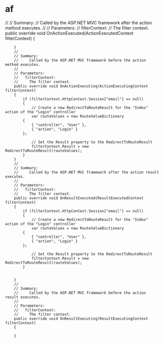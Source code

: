 # af
 //
        // Summary:
        //     Called by the ASP.NET MVC framework after the action method executes.
        //
        // Parameters:
        //   filterContext:
        //     The filter context.
        public override void OnActionExecuted(ActionExecutedContext filterContext)
        {

        }
        //
        // Summary:
        //     Called by the ASP.NET MVC framework before the action method executes.
        //
        // Parameters:
        //   filterContext:
        //     The filter context.
        public override void OnActionExecuting(ActionExecutingContext filterContext)
        {
            if (filterContext.HttpContext.Session["email"] == null)
            {
                // Create a new RedirectToRouteResult for the "Index" action of the "Login" controller
                var routeValues = new RouteValueDictionary
            {
                { "controller", "User" },
                { "action", "Login" }
            };

                // Set the Result property to the RedirectToRouteResult
                filterContext.Result = new RedirectToRouteResult(routeValues);
            }
        }
        //
        // Summary:
        //     Called by the ASP.NET MVC framework after the action result executes.
        //
        // Parameters:
        //   filterContext:
        //     The filter context.
        public override void OnResultExecuted(ResultExecutedContext filterContext)
        {
            if (filterContext.HttpContext.Session["email"] == null)
            {
                // Create a new RedirectToRouteResult for the "Index" action of the "Login" controller
                var routeValues = new RouteValueDictionary
            {
                { "controller", "User" },
                { "action", "Login" }
            };

                // Set the Result property to the RedirectToRouteResult
                filterContext.Result = new RedirectToRouteResult(routeValues);
            }
           

        }
        //
        // Summary:
        //     Called by the ASP.NET MVC framework before the action result executes.
        //
        // Parameters:
        //   filterContext:
        //     The filter context.
        public override void OnResultExecuting(ResultExecutingContext filterContext)
        {

        }
